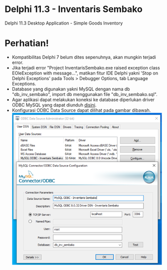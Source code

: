 # Delphi 11.3 - Inventaris Sembako
Delphi 11.3 Desktop Application - Simple Goods Inventory

# Perhatian!
- Kompatibilitas Delphi 7 belum dites sepenuhnya, akan mungkin terjadi error.
- Jika terjadi error "Project InventarisSembako.exe raised exception class EOleException with message...", matikan fitur IDE Delphi yakni 'Stop on Delphi Exceptions' pada Tools > Debugger Options, tab Language Exceptions.
- Database yang digunakan yakni MySQL dengan nama db "db_inv_sembako", import db menggunakan file "db_inv_sembako.sql".
- Agar aplikasi dapat melakukan koneksi ke database diperlukan driver ODBC MySQL yang dapat diunduh [disini](https://dev.mysql.com/downloads/connector/odbc/).
- Konfigurasi ODBC Data Source dapat dilihat pada gambar dibawah.
![](https://github.com/mkthulu/Delphi113-InventarisSembako/blob/main/mysql-odbc-setting.png "ODBC Data Source Setting")
